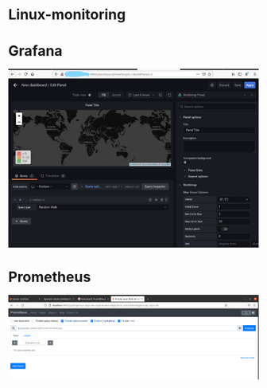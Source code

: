 # Linux-monitoring

# Grafana
![Alt text](/Graph_Grafana/images/Sieppaa6_takeSoftware_LI.jpg?raw=true "None")

# Prometheus
![Alt text](/Grafana/Prometheus-01/images/Sieppaa4-PrometheusPolku.PNG?raw=true "None")
